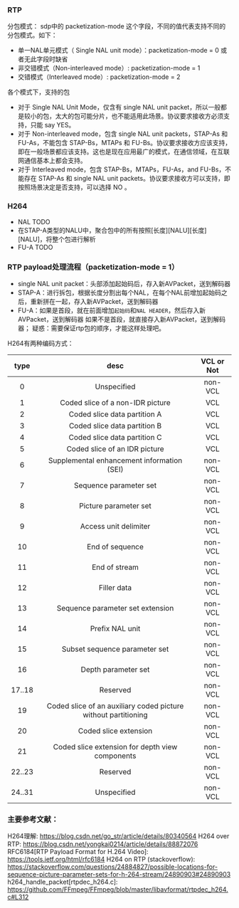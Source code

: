 

### RTP

分包模式：
sdp中的 packetization-mode 这个字段，不同的值代表支持不同的分包模式。如下：
- 单一NAL单元模式（ Single NAL unit mode）：packetization-mode = 0 或者无此字段时缺省
- 非交错模式（Non-interleaved mode）: packetization-mode = 1
- 交错模式（Interleaved mode）: packetization-mode = 2


各个模式下，支持的包
- 对于 Single NAL Unit Mode，仅含有 single NAL unit packet，所以一般都是较小的包，太大的包可能分片，也不能适用此场景。协议要求接收方必须支持，只能 say YES。
- 对于 Non-interleaved mode，包含 single NAL unit packets，STAP-As 和 FU-As，不能包含 STAP-Bs，MTAPs 和 FU-Bs。协议要求接收方应该支持，即在一般场景都应该支持。这也是现在应用最广的模式，在通信领域，在互联网通信基本上都会支持。
- 对于 Interleaved mode，包含 STAP-Bs，MTAPs，FU-As，and FU-Bs，不能存在 STAP-As 和 single NAL unit packets。协议要求接收方可以支持，即按照场景决定是否支持，可以选择 NO 。


### H264
- NAL TODO
- 在STAP-A类型的NALU中，聚合包中的所有按照[长度][NALU][长度][NALU]，将整个包进行解析
- FU-A TODO


### RTP payload处理流程（packetization-mode = 1）
- single NAL unit packet：头部添加起始码后，存入新AVPacket，送到解码器
- STAP-A：进行拆包，根据长度分割出每个NAL，在每个NAL前增加起始码之后，重新拼在一起，存入新AVPacket，送到解码器
- FU-A：如果是首段，就在前面增加`起始码`和`NAL HEADER`，然后存入新AVPacket，送到解码器
如果不是首段，就直接存入新AVPacket，送到解码器；
疑惑：需要保证rtp包的顺序，才能这样处理吧。




H264有两种编码方式：

| type |  desc |   VCL or Not  |
|:--------------:|:---------------:|:---------------:|
|0      |Unspecified                                                    |non-VCL  |
|1      |Coded slice of a non-IDR picture                               |VCL      |
|2      |Coded slice data partition A                                   |VCL      |
|3      |Coded slice data partition B                                   |VCL      |
|4      |Coded slice data partition C                                   |VCL      |
|5      |Coded slice of an IDR picture                                  |VCL      |
|6      |Supplemental enhancement information (SEI)                     |non-VCL  |
|7      |Sequence parameter set                                         |non-VCL  |
|8      |Picture parameter set                                          |non-VCL  |
|9      |Access unit delimiter                                          |non-VCL  |
|10     |End of sequence                                                |non-VCL  |
|11     |End of stream                                                  |non-VCL  |
|12     |Filler data                                                    |non-VCL  |
|13     |Sequence parameter set extension                               |non-VCL  |
|14     |Prefix NAL unit                                                |non-VCL  |
|15     |Subset sequence parameter set                                  |non-VCL  |
|16     |Depth parameter set                                            |non-VCL  |
|17..18 |Reserved                                                       |non-VCL  |
|19     |Coded slice of an auxiliary coded picture without partitioning |non-VCL  |
|20     |Coded slice extension                                          |non-VCL  |
|21     |Coded slice extension for depth view components                |non-VCL  |
|22..23 |Reserved                                                       |non-VCL  |
|24..31 |Unspecified                                                    |non-VCL  |
       



### 主要参考文献：

H264理解: https://blog.csdn.net/go_str/article/details/80340564
H264 over RTP: https://blog.csdn.net/yongkai0214/article/details/88872076
RFC6184[RTP Payload Format for H.264 Video]: https://tools.ietf.org/html/rfc6184
H264 on RTP (stackoverflow): https://stackoverflow.com/questions/24884827/possible-locations-for-sequence-picture-parameter-sets-for-h-264-stream/24890903#24890903
h264_handle_packet[rtpdec_h264.c]: https://github.com/FFmpeg/FFmpeg/blob/master/libavformat/rtpdec_h264.c#L312



